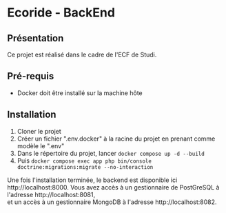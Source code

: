 # Ecoride - BackEnd

## Présentation
Ce projet est réalisé dans le cadre de l'ECF de Studi.

## Pré-requis
* Docker doit être installé sur la machine hôte

## Installation
1. Cloner le projet
2. Créer un fichier ".env.docker" à la racine du projet en prenant comme modèle le ".env"
3. Dans le répertoire du projet, lancer `docker compose up -d --build`
4. Puis `docker compose exec app php bin/console doctrine:migrations:migrate --no-interaction`


Une fois l'installation terminée, le backend est disponible ici http://localhost:8000.
Vous avez accès à un gestionnaire de PostGreSQL à l'adresse http://localhost:8081,  
et un accès à un gestionnaire MongoDB à l'adresse http://localhost:8082. 
